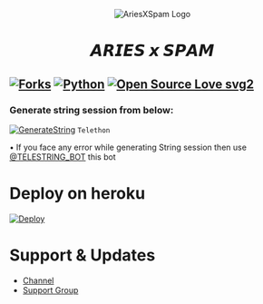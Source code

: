 <p align="center">
  <img src="https://telegra.ph/file/7a0d3f30fa591a61f0900.png" alt="AriesXSpam Logo">
</p>
<h1 align="center">
  <b>𝘼𝙍𝙄𝙀𝙎 𝙭 𝙎𝙋𝘼𝙈</b>
</h1>

[![Forks](https://img.shields.io/github/forks/D3stroyer-xD/AriesSpamBot?style=flat-square&color=orange)](https://github.com/D3stroyer-xD/AriesSpamBot/fork)
[![Python](https://img.shields.io/badge/Python-v3.9.7-blue)](https://www.python.org/)
[![Open Source Love svg2](https://badges.frapsoft.com/os/v2/open-source.svg?v=103)](https://github.com/D3stroyer-xD/AriesSpamBot)   
----
 


### Generate string session from below:

[![GenerateString](https://img.shields.io/badge/RiZoeLXSpam-String-yellowgreen)](https://replit.com/@DarkXstar-xd/AriesXspam-String-gen#main.py) ``Telethon``

• If you face any error while generating String session then use [@TELESTRING_BOT](https://t.me/TELESTRING_BOT) this bot
# Deploy on heroku

[![Deploy](https://www.herokucdn.com/deploy/button.svg)](https://heroku.com/deploy?template=https://github.com/D3stroyer-xD/AriesSpamBot)


# Support & Updates
* [Channel](https://t.me/Team_BlackStorm)
* [Support Group](https://t.me/Aries_Updates)


